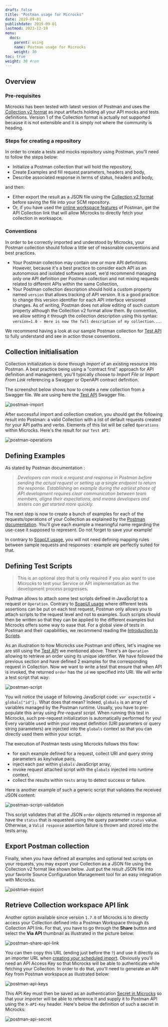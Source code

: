 ```yaml
---
draft: false
title: "Postman usage for Microcks"
date: 2019-09-01
publishdate: 2019-09-01
lastmod: 2023-12-19
menu:
  docs:
    parent: using
    name: Postman usage for Microcks
    weight: 30
toc: true
weight: 30 #rem
---
```


## Overview

### Pre-requisites

Microcks has been tested with latest version of Postman and uses the [Collection v2 format](https://blog.postman.com/postman-essentials-exploring-the-collection-format/) as input artifacts holding all your API mocks and tests definitions. Version 1 of the Collection format is actually not supported because it is not extensible and it is simply not where the community is heading.

### Steps for creating a repository

In order to create a tests and mocks repository using Postman, you'll need to follow the steps below:

* Initialize a Postman collection that will hold the repository,
* Create Examples and fill request parameters, headers and body,
* Describe associated response in terms of status, headers and body,

and then:
* Either export the result as a JSON file using the [Collection v2 format](https://blog.postman.com/postman-essentials-exploring-the-collection-format/) before saving the file into your SCM repository.
* Or, if you have used the [online workspace features](https://www.postman.com/product/workspaces/) of Postman, get the API Collection link that will allow Microcks to directly fetch your collection in worksapce.

### Conventions

In order to be correctly imported and understood by Microcks, your Postman collection should follow a little set of reasonable conventions and best practices.

* Your Postman collection may contain one or more API definitions. However, because it's a best practice to consider each API as an autonomous and isolated software asset, we'd recommend managing only one API definition per Postman collection and not mixing requests related to different APIs within the same Collection,
* Your Postman collection description should hold a custom property named `version` that allows tracking of API version. It is a good practice to change this version identifier for each API interface versioned changes. As of writing, Postman does not allow editing of such custom property although the Collection v2 format allow them. By convention, we allow setting it through the collection description using this syntax: `version=1.0 - Here is now the full description of my collection...`.

We recommend having a look at our sample Postman collection for [Test API](https://raw.githubusercontent.com/microcks/microcks/master/samples/PetstoreAPI-collection.json) to fully understand and see in action those conventions.

## Collection initialisation

Collection initialization is done through *Import* of an existing resource into Postman. A best practice being using a "contract first" approach for API definition and management, you'll typically choose to *Import File* or *Import From Link* referencing a Swagger or OpenAPI contract definition.

The screenshot below shows how to create a new collection from a Swagger file. We are using here the [Test API](https://raw.githubusercontent.com/lbroudoux/apicurio-test/master/apis/test-api.json) Swagger file.

![postman-import](/images/postman-import.png)

After successful import and collection creation, you should get the following result into Postman: a valid Collection with a list of default requests created for your API paths and verbs. Elements of this list will be called `Operations` within Microcks. Here's the result for our `Test API`:

![postman-operations](/images/postman-operations.png)


## Defining Examples

As stated by Postman documentation :

> *Developers can mock a request and response in Postman before sending the actual request or setting up a single endpoint to return the response. Establishing an example during the earliest phase of API development requires clear communication between team members, aligns their expectations, and means developers and testers can get started more quickly.*

The next step is now to create a bunch of examples for each of the requests/operations of your Collection as explained by the [Postman documentation](https://learning.postman.com/docs/sending-requests/examples/). You'll give each example a meaningful name regarding the use-case it supposed to represent. Do not forget to save your example!

In contrary to [SoapUI usage](../soapui/#defining-dispatch-rules), you will not need defining mapping rules between sample requests and responses : example are perfectly suited for that.

## Defining Test Scripts

> This is an optional step that is only required if you also want to use Microcks to test your Service or API implementation as the development process progresses.

Postman allows to attach some test scripts defined in JavaScript to a request or `Operation`. Contrary to [SoapUI usage](../soapui/#defining-tests) where different tests assertions can be put on each test request, Postman only allows you to attach scripts to the request level and not to examples. Such scripts should then be written so that they can be applied to the different examples but Microcks offers some way to ease that. For a global view of tests in Postman and their capabilities, we recommend reading the [Introduction to Scripts](https://www.getpostman.com/docs/postman/scripts/intro_to_scripts).
			
As an illustration to how Microcks use Postman and offers, let's imagine we are still using the [Test API](https://raw.githubusercontent.com/lbroudoux/apicurio-test/master/apis/test-api.json) we mentioned above. There's an `Operation` allowing to retrieve an order using its unique identifier. We have followed the previous section and have defined 2 examples for the corresponding request in Collection. Now we want to write a test that ensure that when API is invoked, the returned `order` has the `id` we specified into URI. We will write a test script that way:

![postman-script](/images/postman-script.png)

You will notice the usage of following JavaScript code: `var expectedId = globals["id"];`. What does that mean? Indeed, `globals` is an array of variables managed by the Postman runtime. Usually, you have to pre-populate this array using *Pre-request script*. When running this test in Microcks, such pre-request initialization is automatically performed for you! Every variable used within your request definition (URI parameters or query string parameters) are injected into the `globals` context so that you can directly used them within your script.

The execution of Postman tests using Microcks follows this flow:

* for each example defined for a request, collect URI and query string parameters as key/value pairs,
* inject each pair within `globals` JavaScript array,
* invoke request attached script with the `globals` injected into runtime context,
* collect the results within `tests` array to detect success or failure.

Here is another example of such a generic script that validates the received JSON content:

![postman-script-validation](/images/postman-script-validation.png)

This script validates that all the JSON `order` objects returned in response all have the `status` that is requested using the query parameter `status` value. Otherwise, a `Valid response` assertion failure is thrown and stored into the tests array.

## Export Postman collection

Finally, when you have defined all examples and optional test scripts on your requests, you may export your Collection as a JSON file using the Collection v2 format like shown below. Just put the result JSON file into your favorite Source Configuration Management tool for an easy integration with Microcks.

![postman-export](/images/postman-export.png)

## Retrieve Collection workspace API link

Another option available since version `1.7.0` of Microcks is to directly access your Collection defined into a Postman Workspace through its Collection API link. For that, you have to go through the **Share** button and select the **Via API** thumbnail as illustrated in the picture below:

![postman-share-api-link](/images/postman-share-api-link.png)

You can then copy this URL (ending just before the `?`) and use it directly as an importer URL when [creating your scheduled import](http://localhost:1313/documentation/using/importers/#scheduled-import). Obviously you'll need an API Access Key so that Microcks will be able to authenticate while fetching your Collection. In order to do that, you'll need to generate an API Key from Postman workspace as illustrated below:

![postman-api-keys](/images/postman-api-keys.png)

This API Key must then be saved as an authentication [Secret in Microcks](/documentation/administrating/secrets/) so that your importer will be able to reference it and supply it to Postman API using the `X-API-Key` header. Here's below the definition of such a secret in Microcks:

![postman-api-secret](/images/postman-api-secret.png)

